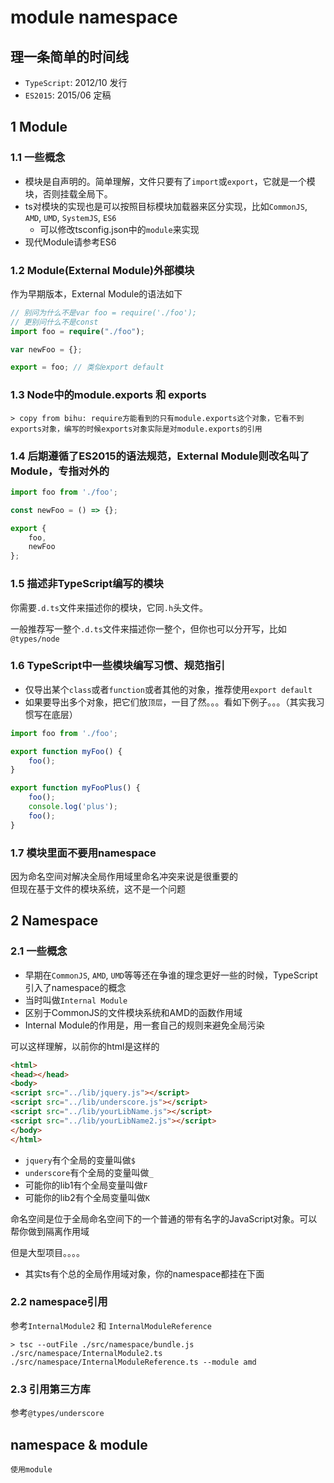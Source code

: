 # module namespace

## 理一条简单的时间线

- `TypeScript`: 2012/10 发行
- `ES2015`: 2015/06 定稿

## 1 Module

### 1.1 一些概念

- 模块是自声明的。简单理解，文件只要有了`import`或`export`，它就是一个模块，否则挂载全局下。
- ts对模块的实现也是可以按照目标模块加载器来区分实现，比如`CommonJS`, `AMD`, `UMD`, `SystemJS`, `ES6`
    - 可以修改tsconfig.json中的`module`来实现
- 现代Module请参考ES6

### 1.2 Module(External Module)外部模块

作为早期版本，External Module的语法如下  

```typescript
// 别问为什么不是var foo = require('./foo');
// 更别问什么不是const
import foo = require("./foo");

var newFoo = {};

export = foo; // 类似export default
```

### 1.3 Node中的module.exports 和 exports

    > copy from bihu: require方能看到的只有module.exports这个对象，它看不到exports对象，编写的时候exports对象实际是对module.exports的引用

### 1.4 后期遵循了ES2015的语法规范，External Module则改名叫了Module，专指对外的

```typescript
import foo from './foo';

const newFoo = () => {};

export {
    foo,
    newFoo
};
```

### 1.5 描述非TypeScript编写的模块

你需要`.d.ts`文件来描述你的模块，它同`.h`头文件。  
  
一般推荐写一整个`.d.ts`文件来描述你一整个，但你也可以分开写，比如`@types/node`

### 1.6 TypeScript中一些模块编写习惯、规范指引

- 仅导出某个`class`或者`function`或者其他的对象，推荐使用`export default`
- 如果要导出多个对象，把它们放`顶层`，一目了然。。。看如下例子。。。（其实我习惯写在底层）


```typescript
import foo from './foo';

export function myFoo() {
    foo();
}

export function myFooPlus() {
    foo();
    console.log('plus');
    foo();
}
```

### 1.7 模块里面不要用namespace

因为命名空间对解决全局作用域里命名冲突来说是很重要的  
但现在基于文件的模块系统，这不是一个问题

## 2 Namespace

### 2.1 一些概念

- 早期在`CommonJS`, `AMD`, `UMD`等等还在争谁的理念更好一些的时候，TypeScript引入了namespace的概念
- 当时叫做`Internal Module`
- 区别于CommonJS的文件模块系统和AMD的函数作用域
- Internal Module的作用是，用一套自己的规则来避免全局污染
  
可以这样理解，以前你的html是这样的  
```html
<html>
<head></head>
<body>
<script src="../lib/jquery.js"></script>
<script src="../lib/underscore.js"></script>
<script src="../lib/yourLibName.js"></script>
<script src="../lib/yourLibName2.js"></script>
</body>
</html>
```

- `jquery`有个全局的变量叫做`$`
- `underscore`有个全局的变量叫做`_`
- 可能你的lib1有个全局变量叫做`F`
- 可能你的lib2有个全局变量叫做`K`

命名空间是位于全局命名空间下的一个普通的带有名字的JavaScript对象。可以帮你做到隔离作用域  

但是大型项目。。。。

- 其实ts有个总的全局作用域对象，你的namespace都挂在下面

### 2.2 namespace引用

参考`InternalModule2` 和 `InternalModuleReference`

    > tsc --outFile ./src/namespace/bundle.js ./src/namespace/InternalModule2.ts ./src/namespace/InternalModuleReference.ts --module amd 

### 2.3 引用第三方库

参考`@types/underscore`

## namespace & module

`使用module`
